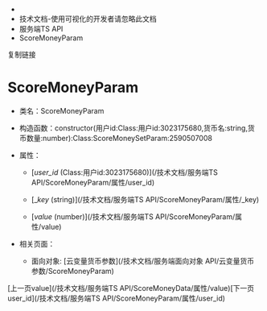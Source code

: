   * [](/)
  * 技术文档-使用可视化的开发者请忽略此文档
  * 服务端TS API
  * ScoreMoneyParam

复制链接

# ScoreMoneyParam

  * 类名：ScoreMoneyParam

  * 构造函数：constructor(用户id:Class:用户id:3023175680,货币名:string,货币数量:number):Class:ScoreMoneySetParam:2590507008

  * 属性：

    * [_user_id_ (Class:用户id:3023175680)](/技术文档/服务端TS API/ScoreMoneyParam/属性/user_id)

    * [__key_ (string)](/技术文档/服务端TS API/ScoreMoneyParam/属性/_key)

    * [_value_ (number)](/技术文档/服务端TS API/ScoreMoneyParam/属性/value)

  * 相关页面：

    * 面向对象: [云变量货币参数](/技术文档/服务端面向对象 API/云变量货币参数/ScoreMoneyParam)

[上一页value](/技术文档/服务端TS API/ScoreMoneyData/属性/value)[下一页user_id](/技术文档/服务端TS
API/ScoreMoneyParam/属性/user_id)


